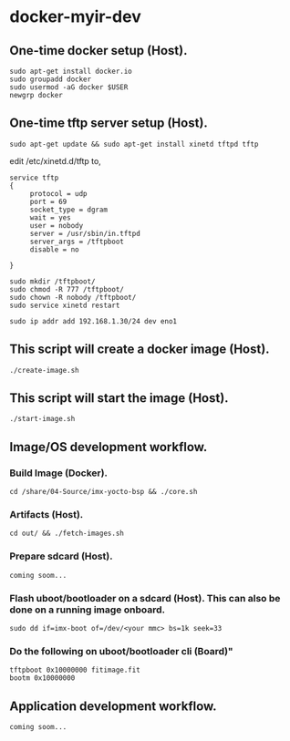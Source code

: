 # docker-myir-dev

## One-time docker setup (Host).
```
sudo apt-get install docker.io
sudo groupadd docker
sudo usermod -aG docker $USER
newgrp docker
```

## One-time tftp server setup (Host).
```
sudo apt-get update && sudo apt-get install xinetd tftpd tftp
```

edit /etc/xinetd.d/tftp to,
```
service tftp
{
     protocol = udp
     port = 69
     socket_type = dgram
     wait = yes
     user = nobody
     server = /usr/sbin/in.tftpd
     server_args = /tftpboot
     disable = no

}

sudo mkdir /tftpboot/
sudo chmod -R 777 /tftpboot/
sudo chown -R nobody /tftpboot/
sudo service xinetd restart

sudo ip addr add 192.168.1.30/24 dev eno1
```

## This script will create a docker image (Host).
```
./create-image.sh
```

## This script will start the image (Host).
```
./start-image.sh
```

## Image/OS development workflow.
### Build Image (Docker).
```
cd /share/04-Source/imx-yocto-bsp && ./core.sh
```

### Artifacts (Host).
```
cd out/ && ./fetch-images.sh
```

### Prepare sdcard (Host).
```
coming soom...
```

### Flash uboot/bootloader on a sdcard (Host). This can also be done on a running image onboard.
```
sudo dd if=imx-boot of=/dev/<your mmc> bs=1k seek=33
```

### Do the following on uboot/bootloader cli (Board)"
```
tftpboot 0x10000000 fitimage.fit
bootm 0x10000000
```

## Application development workflow.
```
coming soom...
```